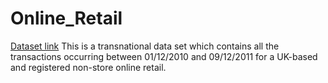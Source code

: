 # Online_Retail

[Dataset link](https://archive.ics.uci.edu/ml/datasets/Online+Retail)
This is a transnational data set which contains all the transactions occurring between 01/12/2010 and 09/12/2011 for a UK-based and registered non-store online retail.<br>

